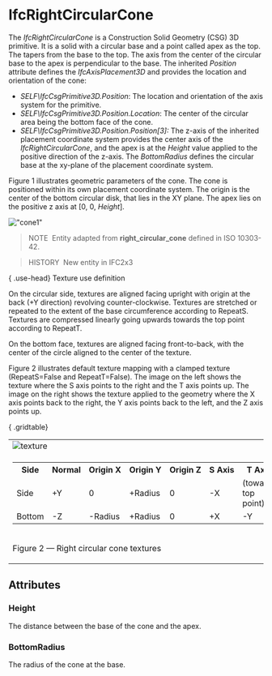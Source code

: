 # IfcRightCircularCone

The _IfcRightCircularCone_ is a Construction Solid Geometry (CSG) 3D primitive. It is a solid with a circular base and a point called apex as the top. The tapers from the base to the top. The axis from the center of the circular base to the apex is perpendicular to the base. The inherited _Position_ attribute defines the _IfcAxisPlacement3D_ and provides the location and orientation of the cone:

* _SELF\IfcCsgPrimitive3D.Position_: The location and orientation of the axis system for the primitive.&nbsp;
* _SELF\IfcCsgPrimitive3D.Position.Location_: The center of the circular area being the bottom face of the cone.
* _SELF\IfcCsgPrimitive3D.Position.Position[3]:_ The z-axis of the inherited placement coordinate system provides the center axis of the _IfcRightCircularCone_, and the apex is at the _Height_ value applied to the positive direction of the z-axis. The _BottomRadius_ defines the circular base at the xy-plane of the placement coordinate system.

Figure 1 illustrates geometric parameters of the cone. The cone is positioned within its own placement coordinate system. The origin is the center of the bottom circular disk, that lies in the XY plane. The apex lies on the positive z axis at [0, 0, _Height_].

!["cone1"](../../../../../../figures/ifcrightcircularcone-layout1.png "Figure 1 &mdash; Right circular cone geometry")

> NOTE&nbsp; Entity adapted from **right_circular_cone** defined in ISO 10303-42.

> HISTORY&nbsp; New entity in IFC2x3

{ .use-head}
Texture use definition

On the circular side, textures are aligned facing upright with origin at the back (+Y direction) revolving counter-clockwise. Textures are stretched or repeated to the extent of the base circumference according to RepeatS. Textures are compressed linearly going upwards towards the top point according to RepeatT.

On the bottom face, textures are aligned facing front-to-back, with the center of the circle aligned to the center of the texture.

Figure 2 illustrates default texture mapping with a clamped texture (RepeatS=False and RepeatT=False). The image on the left shows the texture where the S axis points to the right and the T axis points up. The image on the right shows the texture applied to the geometry where the X axis points back to the right, the Y axis points back to the left, and the Z axis points up.

{ .gridtable}
<table summary="texture" class="gridtable">
<tr><td><img alt="texture" src="../../../../../../figures/ifcrightcircularcone-texture.png"></td></tr>
<tr><td>
<table summary="texture" width="512" class="gridtable">
<tr>
<th>Side</th>
<th>Normal</th>
<th>Origin&nbsp;X</th>
<th>Origin&nbsp;Y</th>
<th>Origin&nbsp;Z</th>
<th>S&nbsp;Axis</th>
<th>T&nbsp;Axis</th>
</tr>
<tr>
<td>Side</td>
<td>+Y</td>
<td>0</td>
<td>+Radius</td>
<td>0</td>
<td>-X</td>
<td>(towards top point)</td>
</tr>
<tr>
<td>Bottom</td>
<td>-Z</td>
<td>-Radius</td>
<td>+Radius</td>
<td>0</td>
<td>+X</td>
<td>-Y</td>
</tr>
</table>
</td></tr>
<tr><td><p class="figure">Figure 2 &mdash; Right circular cone textures</p></td></tr>
</table>

## Attributes

### Height
The distance between the base of the cone and the apex.

### BottomRadius
The radius of the cone at the base.

